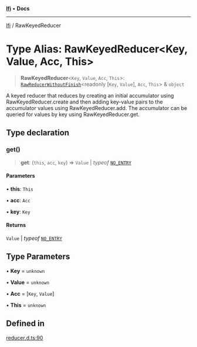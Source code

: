 [**lfi**](../readme.md) • **Docs**

---

[lfi](../globals.md) / RawKeyedReducer

# Type Alias: RawKeyedReducer\<Key, Value, Acc, This\>

> **RawKeyedReducer**\<`Key`, `Value`, `Acc`, `This`\>:
> [`RawReducerWithoutFinish`](RawReducerWithoutFinish.md)\<readonly [`Key`,
> `Value`], `Acc`, `This`\> & `object`

A keyed reducer that reduces by creating an initial accumulator using
RawKeyedReducer.create and then adding key-value pairs to the accumulator values
using RawKeyedReducer.add. The accumulator can be queried for values by key
using RawKeyedReducer.get.

## Type declaration

### get()

> **get**: (`this`, `acc`, `key`) => `Value` \| _typeof_
> [`NO_ENTRY`](../variables/NO_ENTRY.md)

#### Parameters

• **this**: `This`

• **acc**: `Acc`

• **key**: `Key`

#### Returns

`Value` \| _typeof_ [`NO_ENTRY`](../variables/NO_ENTRY.md)

## Type Parameters

• **Key** = `unknown`

• **Value** = `unknown`

• **Acc** = [`Key`, `Value`]

• **This** = `unknown`

## Defined in

[reducer.d.ts:90](https://github.com/TomerAberbach/lfi/blob/dd796c78d3ff68ae7bf4a0272b3cbeca688438e7/src/operations/reducer.d.ts#L90)
